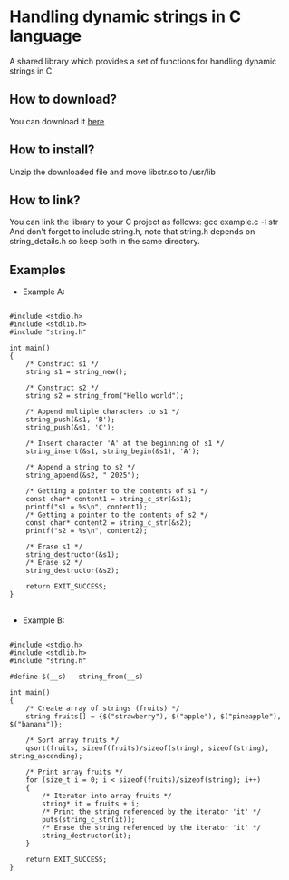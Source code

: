 # Handling dynamic strings in C language
A shared library which provides a set of functions for handling dynamic strings in C.

<h2>How to download?</h2>
You can download it <a href="https://github.com/user-attachments/files/19911193/libstr.zip">here</a>

<h2>How to install?</h2>
Unzip the downloaded file and move libstr.so to /usr/lib

<h2>How to link?</h2>
You can link the library to your C project as follows: gcc example.c -l str <br>
And don't forget to include string.h, note that string.h depends on string_details.h so keep both in the same directory.
<br>
<h2> Examples </h2>

* Example A:

<pre>
<code class="language-c">
#include &lt;stdio.h&gt;
#include &lt;stdlib.h&gt;
#include "string.h"

int main()
{
    /* Construct s1 */
    string s1 = string_new();

    /* Construct s2 */
    string s2 = string_from("Hello world");

    /* Append multiple characters to s1 */
    string_push(&s1, 'B');
    string_push(&s1, 'C');

    /* Insert character 'A' at the beginning of s1 */
    string_insert(&s1, string_begin(&s1), 'A');

    /* Append a string to s2 */
    string_append(&s2, " 2025");

    /* Getting a pointer to the contents of s1 */
    const char* content1 = string_c_str(&s1);
    printf("s1 = %s\n", content1);
    /* Getting a pointer to the contents of s2 */
    const char* content2 = string_c_str(&s2);
    printf("s2 = %s\n", content2);

    /* Erase s1 */
    string_destructor(&s1);
    /* Erase s2 */
    string_destructor(&s2);
                
    return EXIT_SUCCESS;
}
</code>
</pre>

* Example B:

<pre>
<code class="language-c">
#include &lt;stdio.h&gt;
#include &lt;stdlib.h&gt;
#include "string.h"

#define $(__s)   string_from(__s)

int main()
{
    /* Create array of strings (fruits) */
    string fruits[] = {$("strawberry"), $("apple"), $("pineapple"), $("banana")};

    /* Sort array fruits */
    qsort(fruits, sizeof(fruits)/sizeof(string), sizeof(string), string_ascending);
    
    /* Print array fruits */
    for (size_t i = 0; i < sizeof(fruits)/sizeof(string); i++)
    {
        /* Iterator into array fruits */
        string* it = fruits + i;
        /* Print the string referenced by the iterator 'it' */
        puts(string_c_str(it));
        /* Erase the string referenced by the iterator 'it' */
        string_destructor(it);
    }
    
    return EXIT_SUCCESS;
}
</code>
</pre>
